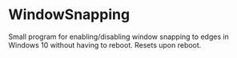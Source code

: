 # WindowSnapping
Small program for enabling/disabling window snapping to edges in Windows 10 without having to reboot.
Resets upon reboot.
